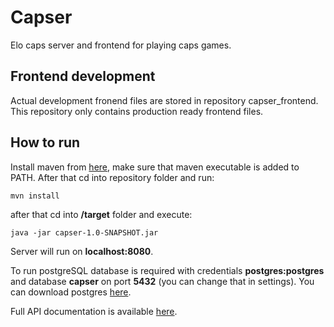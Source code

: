 # Capser
Elo caps server and frontend for playing caps games. 

## Frontend development
Actual development fronend files are stored in repository capser_frontend. This repository only contains production ready frontend files.

## How to run
Install maven from [here](https://maven.apache.org/download.cgi), make sure that maven executable is added to PATH. After that cd into repository folder and run:
~~~~
mvn install
~~~~
after that cd into **/target** folder and execute:
~~~~
java -jar capser-1.0-SNAPSHOT.jar
~~~~
Server will run on **localhost:8080**.

To run postgreSQL database is required with credentials **postgres:postgres** and database **capser** on port **5432** (you can change that in settings). You can download postgres [here](https://www.postgresql.org/download/).

Full API documentation is available [here](https://viviclabs.postman.co/collections/6663409-e35bd261-336c-4464-af11-df6089135b6b?version=latest&workspace=3d193ef3-1f0d-423e-8e4c-d49403a22963).
